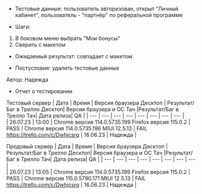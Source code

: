 * Тестовые данные: пользователь авторизован, открыт "Личный кабинет", пользователь - "партнёр" по реферальной программе

* Шаги:
1.	В боковом меню выбрать "Мои бонусы"
2.	Сверить с макетом

* Ожидаемый результат: совпадает с макетом

* Постусловие: удалить тестовые данные

Автор: Надежда

* Отчет о тестировании
  
Тестовый сервер
| Дата | Время | Версия браузера Десктоп | Результат/Баг в Трелло Десктоп|  Версия браузера и ОС Тач |Результат/Баг в Трелло Тач| Дата релиза| QA  |
| --- | --- | --- | --- |  --- | --- | --- | --- |   
| 26.07.23 | 13:00 | Chrome версия 114.0.5735.199 Firefox версия 115.0.2 | PASS | Chrome версия 114.0.5735.196 MIUI 12.5.13 | FAIL https://trello.com/c/Dwhjcsrq | 16.06.23 | Надежда |  

Продовый сервер
| Дата | Время | Версия браузера Десктоп | Результат/Баг в Трелло Десктоп|  Версия браузера и ОС Тач |Результат/Баг в Трелло Тач| Дата релиза| QA |
| --- | --- | --- | --- |  --- | --- | --- | --- |   
| 26.07.23 | 13:05 | Chrome версия 114.0.5735.199 Firefox версия 115.0.2 | PASS | Chrome версия 115.0.5790.171 MIUI 12.5.13 | FAIL https://trello.com/c/Dwhjcsrq | 16.06.23 | Надежда |  